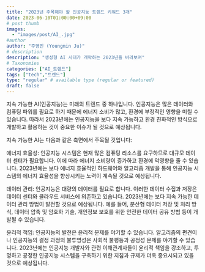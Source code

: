 ```yaml
---
title: "2023년 주목해야 할 인공지능 트렌드 키워드 3개"
date: 2023-06-10T01:00:00+09:00
# post thumb
images:
  - "images/post/AI_.jpg"
#author
author: "주영민 (Youngmin Ju)"
# description
description: "생성형 AI 시대가 개막하는 2023년을 바라보며"
# Taxonomies
categories: ["AI_트렌드"]
tags: ["tech","트렌드"]
type: "regular" # available type (regular or featured)
draft: false
---
```


지속 가능한 AI(인공지능)는 미래의 트렌드 중 하나입니다. 인공지능은 많은 데이터와 컴퓨팅 파워를 필요로 하기 때문에 에너지 소비가 많고, 환경에 부정적인 영향을 미칠 수 있습니다. 따라서 2023년에는 인공지능을 보다 지속 가능하고 환경 친화적인 방식으로 개발하고 활용하는 것이 중요한 이슈가 될 것으로 예상됩니다.

지속 가능한 AI는 다음과 같은 측면에서 주목될 것입니다:

에너지 효율성: 인공지능 시스템은 현재 많은 컴퓨팅 리소스를 요구하므로 대규모 데이터 센터가 필요합니다. 이에 따라 에너지 소비량이 증가하고 환경에 악영향을 줄 수 있습니다. 2023년에는 보다 에너지 효율적인 하드웨어와 알고리즘 개발을 통해 인공지능 시스템의 에너지 효율성을 향상시키는 노력이 계속될 것으로 예상됩니다.

데이터 관리: 인공지능은 대량의 데이터를 필요로 합니다. 이러한 데이터 수집과 저장은 데이터 센터와 클라우드 서비스에 의존하고 있습니다. 2023년에는 보다 지속 가능한 데이터 관리 방법이 발전할 것으로 예상됩니다. 예를 들어, 분산형 데이터 저장 및 처리 방식, 데이터 압축 및 암호화 기술, 개인정보 보호를 위한 안전한 데이터 공유 방법 등이 개발될 수 있습니다.

윤리적 책임: 인공지능의 발전은 윤리적 문제를 야기할 수 있습니다. 알고리즘의 편견이나 인공지능의 결정 과정의 불투명성은 사회적 불평등과 공정성 문제를 야기할 수 있습니다. 2023년에는 인공지능 개발자와 관련 이해관계자들이 윤리적 책임을 강조하고, 투명하고 공정한 인공지능 시스템을 구축하기 위한 지침과 규제가 더욱 중요시되고 있을 것으로 예상됩니다.

‍